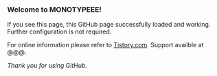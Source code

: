 ### Welcome to MONOTYPEEE!

If you see this page, this GitHub page successfully loaded and working. Further configuration is not required.

For online information please refer to [Tistory.com](https://mono-type.tistory.com). Support availble at @@@.

_Thank you for using GitHub._


